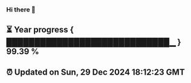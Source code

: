 ### Hi there 👋
⏳ Year progress { █████████████████████████████▁ } 99.39 %
---
⏰ Updated on Sun, 29 Dec 2024 18:12:23 GMT
---
